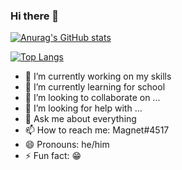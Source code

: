 ### Hi there 👋



[![Anurag's GitHub stats](https://github-readme-stats.vercel.app/api?username=Magnet-js&theme=radical)](https://github.com/Magnet-js/github-readme-stats)

[![Top Langs](https://github-readme-stats.vercel.app/api/top-langs/?username=Magnet-js)](https://github-readme-stats.vercel.app/api/top-langs/?username=Magnet-js)


- 🔭 I’m currently working on my skills
- 🌱 I’m currently learning for school
- 👯 I’m looking to collaborate on ...
- 🤔 I’m looking for help with ...
- 💬 Ask me about everything
- 📫 How to reach me: Magnet#4517
- 😄 Pronouns: he/him
- ⚡ Fun fact: :grin:

